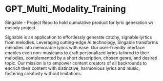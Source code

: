 # GPT_Multi_Modality_Training

Singable - Project Repo to hold cumulative product for lyric generation w/ melody project.

Signable is an application to effortlessly generate catchy, signable lyrtics from melodies. Leveraging cutting-edge AI technology, Singable transforms melodies into memorable lyrics with ease. Our user-friendly interface enables even non-musicians to craft personalized lyrics tailored to their melodies, complemented by a short description, chosen genre, and desired topic. Our mission is to empower content creators of all backrounds to encrich their content with distinctive, harmonious lyrics and music, fostering creativity without limitations.
